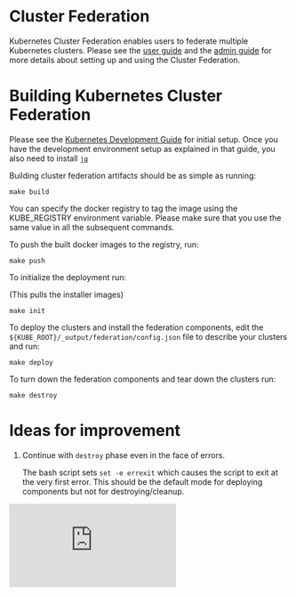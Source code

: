 # Cluster Federation

Kubernetes Cluster Federation enables users to federate multiple
Kubernetes clusters. Please see the [user guide](http://kubernetes.io/docs/admin/federation/)
and the [admin guide](http://kubernetes.io/docs/user-guide/federation/federated-services/)
for more details about setting up and using the Cluster Federation.

# Building Kubernetes Cluster Federation

Please see the [Kubernetes Development Guide](https://github.com/kubernetes/kubernetes/blob/master/docs/devel/development.md)
for initial setup. Once you have the development environment setup
as explained in that guide, you also need to install [`jq`](https://stedolan.github.io/jq/download/)
<!-- TODO(madhusudancs): Re-evaluate using jq even in the development
     environment. There is a concern that adding more tools as dependencies
     might lead to proliferation of tools one need to install to develop
     Kubernetes. jq is already a dependency for kubernetes-anywhere on
     which this workflow depends, so we are giving an exception to jq
     for now. -->

Building cluster federation artifacts should be as simple as running:

```shell
make build
```

You can specify the docker registry to tag the image using the
KUBE_REGISTRY environment variable. Please make sure that you use
the same value in all the subsequent commands.

To push the built docker images to the registry, run:

```shell
make push
```

To initialize the deployment run:

(This pulls the installer images)

```shell
make init
```

To deploy the clusters and install the federation components, edit the
`${KUBE_ROOT}/_output/federation/config.json` file to describe your
clusters and run:

```shell
make deploy
```

To turn down the federation components and tear down the clusters run:

```shell
make destroy
```

# Ideas for improvement

1. Continue with `destroy` phase even in the face of errors.

   The bash script sets `set -e errexit` which causes the script to exit
   at the very first error. This should be the default mode for deploying
   components but not for destroying/cleanup.


[![Analytics](https://kubernetes-site.appspot.com/UA-36037335-10/GitHub/federation/README.md?pixel)]()
